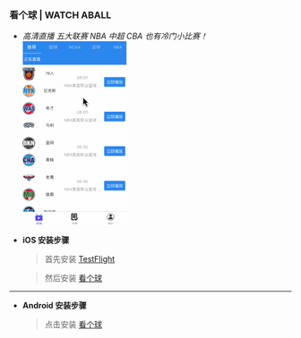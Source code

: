 ### 看个球 | WATCH ABALL
- *高清直播 五大联赛 NBA 中超 CBA 也有冷门小比赛！*
![app介绍](https://github.com/nicola-gif/Watch-A-Ball/blob/master/kanqiu.me.gif)

-  **iOS 安装步骤**
    > 首先安装 [TestFlight](https://apps.apple.com/cn/app/testflight/id899247664)
    
    > 然后安装 [看个球](https://testflight.apple.com/join/xs8sFULV)
    
--------------------------------------------------

-  **Android 安装步骤**

    > 点击安装 [看个球](http://kanqiu.me/kanqiu.apk)